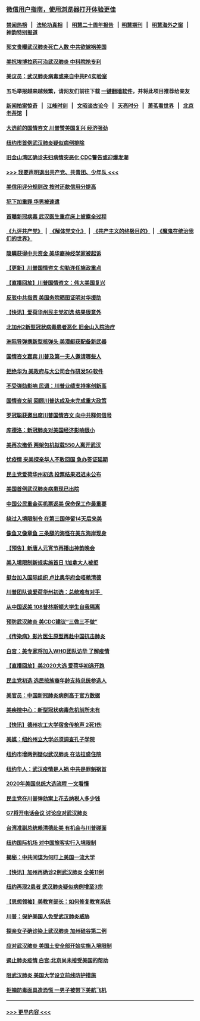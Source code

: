 ### [微信用户指南，使用浏览器打开体验更佳](https://github.com/gfw-breaker/banned-news1/blob/master/indexes/wechat-guide.md?t=0)
#### [禁闻热榜](热点新闻.md?t=0)  &nbsp;&nbsp;|&nbsp;&nbsp; [法轮功真相](https://github.com/gfw-breaker/truth/blob/master/README.md?t=0) &nbsp;&nbsp;|&nbsp;&nbsp; [明慧二十周年报告](https://github.com/gfw-breaker/mh-reports/blob/master/README.md?t=0) &nbsp;&nbsp;|&nbsp;&nbsp;[明慧期刊](https://github.com/gfw-breaker/mh-qikan) &nbsp;&nbsp;|&nbsp;&nbsp; [明慧海外之窗](https://github.com/gfw-breaker/mh-news/blob/master/README.md?t=0) &nbsp;&nbsp;|&nbsp;&nbsp; [神韵特别报道](https://github.com/gfw-breaker/mh-news/blob/master/shenyun.md?t=0)
#### [郭文贵曝武汉肺炎死亡人数 中共欲嫁祸美国](../pages/nsc412/n11846240.md?t=02052233) 
#### [美抗埃博拉药可治武汉肺炎 中科院抢专利](../pages/nsc412/n11846409.md?t=02052233) 
#### [美议员：武汉肺炎病毒或来自中共P4实验室](../pages/nsc412/n11846043.md?t=02052233) 
#### 五毛举报越来越频繁，请网友们前往下载 [一键翻墙软件](https://github.com/gfw-breaker/ssr-accounts)，并将此项目推荐给亲友
#### [新闻拍案惊奇](https://github.com/gfw-breaker/banned-news1/blob/master/pages/link4.md) &nbsp;&nbsp;|&nbsp;&nbsp; [江峰时刻](https://github.com/gfw-breaker/banned-news1/blob/master/pages/link4.md) &nbsp;&nbsp;|&nbsp;&nbsp; [文昭谈古论今](https://github.com/gfw-breaker/banned-news1/blob/master/pages/link4.md) &nbsp;&nbsp;|&nbsp;&nbsp; [天亮时分](https://github.com/gfw-breaker/banned-news1/blob/master/pages/link4.md) &nbsp;&nbsp;|&nbsp;&nbsp; [萧茗看世界](https://github.com/gfw-breaker/banned-news1/blob/master/pages/link4.md) &nbsp;&nbsp;|&nbsp;&nbsp; [北京老茶馆](https://github.com/gfw-breaker/banned-news1/blob/master/pages/link4.md) &nbsp;&nbsp;|&nbsp;&nbsp; 
#### [大选前的国情咨文 川普赞美国复兴 经济强劲](../pages/nsc412/n11845526.md?t=02052233) 
#### [纽约市首例武汉肺炎疑似病例排除](../pages/nsc412/n11844989.md?t=02052233) 
#### [旧金山湾区确诊夫妇病情突恶化 CDC警告或迎爆发潮](../pages/nsc412/n11845730.md?t=02052233) 
#### [>>> 我要声明退出共产党、共青团、少年队 <<<](https://github.com/begood0513/goodnews/blob/master/quit/letter.md) 
#### [美信用评分规则改  按时还款信用分提高](../pages/nsc412/n11845488.md?t=02052233) 
#### [犯下加重罪 华男被速遣](../pages/nsc412/n11845476.md?t=02052233) 
#### [首曝新冠病毒 武汉医生重症床上披露全过程](../pages/nsc412/n11845150.md?t=02052233) 
#### [《九评共产党》](https://github.com/begood0513/9ping.md/blob/master/README.md) &nbsp;|&nbsp; [《解体党文化》](../../../../jtdwh.md/blob/master/README.md)  &nbsp;|&nbsp; [《共产主义的终极目的》](../../../../gczydzjmd.md/blob/master/README.md) &nbsp;|&nbsp; [《魔鬼在统治我们的世界》](../../../../mgztzwmdsj.md/blob/master/README.md) 
#### [隐瞒获得中共资金 美华裔神经学家被起诉](../pages/nsc412/n11844879.md?t=02052233) 
#### [【更新】川普国情咨文 勾勒连任施政重点](../pages/nsc412/n11845223.md?t=02052233) 
#### [【直播回放】川普国情咨文：伟大美国复兴](../pages/nsc412/n11842079.md?t=02052233) 
#### [反驳中共指责 美国务院晒图证明对华援助](../pages/nsc412/n11844859.md?t=02052233) 
#### [【快讯】爱荷华州民主党初选 结果很意外](../pages/nsc412/n11844878.md?t=02052233) 
#### [北加州2新型冠状病毒患者恶化 旧金山入院治疗](../pages/nsc412/n11844842.md?t=02052233) 
#### [洲际导弹携新型核弹头 美潜艇获配备新武器](../pages/nsc412/n11844680.md?t=02052233) 
#### [国情咨文嘉宾 川普及第一夫人邀请哪些人](../pages/nsc412/n11844712.md?t=02052233) 
#### [拒绝华为 美政府与大公司合作研发5G软件](../pages/nsc412/n11844625.md?t=02052233) 
#### [不受弹劾影响 民调：川普业绩支持率创新高](../pages/nsc412/n11844622.md?t=02052233) 
#### [国情咨文前 回顾川普达成及未完成重大政策](../pages/nsc412/n11844581.md?t=02052233) 
#### [罗冠聪获邀出席川普国情咨文 向中共释何信号](../pages/nsc412/n11844355.md?t=02052233) 
#### [库德洛：新冠肺炎对美国经济影响很小](../pages/nsc412/n11844418.md?t=02052233) 
#### [美再次撤侨 两架包机拟载550人离开武汉](../pages/nsc412/n11844407.md?t=02052233) 
#### [忧疫情 来美探亲华人不敢回国 急办签证延期](../pages/nsc412/n11843344.md?t=02052233) 
#### [民主党爱荷华州初选 投票结果迟迟未公布](../pages/nsc412/n11844207.md?t=02052233) 
#### [美国首例武汉肺炎病患现已出院](../pages/nsc412/n11842740.md?t=02052233) 
#### [中国公民重金买机票返美 保命保工作最重要](../pages/nsc412/n11843282.md?t=02052233) 
#### [绕过入境限制令  在第三国停留14天后来美](../pages/nsc412/n11843341.md?t=02052233) 
#### [像鱼又像章鱼 三条腿的海怪在美东海岸现身](../pages/nsc412/n11843092.md?t=02052233) 
#### [【预告】新唐人元宵节再播出神韵晚会](../pages/nsc412/n11843192.md?t=02052233) 
#### [美入境限制新规实施首日 1加拿大人被拒](../pages/nsc412/n11843058.md?t=02052233) 
#### [挺台加入国际组织 卢比奥华府会唔赖清德](../pages/nsc412/n11843023.md?t=02052233) 
#### [川普团队谈爱荷华州初选：总统难有对手  ](../pages/nsc412/n11842867.md?t=02052233) 
#### [从中国返美 108普林斯顿大学生自我隔离](../pages/nsc412/n11842714.md?t=02052233) 
#### [预防武汉肺炎 美CDC建议“三做三不做”](../pages/nsc412/n11842700.md?t=02052233) 
#### [《传染病》影片医生原型再赴中国抗击肺炎](../pages/nsc412/n11842626.md?t=02052233) 
#### [白宫：美专家将加入WHO团队访华 了解疫情](../pages/nsc412/n11842198.md?t=02052233) 
#### [【直播回放】美2020大选 爱荷华初选开跑](../pages/nsc412/n11841820.md?t=02052233) 
#### [民主党初选 选民按族裔年龄支持总统参选人](../pages/nsc412/n11842239.md?t=02052233) 
#### [美官员：中国新冠肺炎病例高于官方数据](../pages/nsc412/n11842452.md?t=02052233) 
#### [美疾控中心：新型冠状病毒危机前所未有](../pages/nsc412/n11842406.md?t=02052233) 
#### [【快讯】德州农工大学宿舍传枪声 2死1伤](../pages/nsc412/n11842279.md?t=02052233) 
#### [美媒：纽约州立大学必须调查孔子学院](../pages/nsc412/n11840637.md?t=02052233) 
#### [纽约市增两例疑似武汉肺炎 在法拉盛住院](../pages/nsc412/n11840625.md?t=02052233) 
#### [纽约华人：武汉疫情是人祸 中共是罪魁祸首](../pages/nsc412/n11840631.md?t=02052233) 
#### [2020年美国总统大选流程 一文看懂](../pages/nsc412/n11842056.md?t=02052233) 
#### [民主党在川普弹劾案上花去纳税人多少钱](../pages/nsc412/n11841941.md?t=02052233) 
#### [G7将开电话会议 讨论应对武汉肺炎](../pages/nsc412/n11841658.md?t=02052233) 
#### [台湾准副总统赖清德赴美 有机会与川普碰面](../pages/nsc412/n11841332.md?t=02052233) 
#### [纽约国际机场  对中国旅客实行入境限制](../pages/nsc412/n11840619.md?t=02052233) 
#### [揭秘：中共间谍为何盯上美国一流大学](../pages/nsc412/n11840270.md?t=02052233) 
#### [【快讯】加州再确诊2例武汉肺炎 全美11例](../pages/nsc412/n11840339.md?t=02052233) 
#### [纽约再现2患者 武汉肺炎疑似病例增至3宗](../pages/nsc412/n11840010.md?t=02052233) 
#### [【思想领袖】美教育部长：如何修复教育系统](../pages/nsc412/n11690865.md?t=02052233) 
#### [川普：保护美国人免受武汉肺炎威胁](../pages/nsc412/n11839718.md?t=02052233) 
#### [探亲女子确诊染上武汉肺炎 加州硅谷第二例](../pages/nsc412/n11839784.md?t=02052233) 
#### [应对武汉肺炎 美国土安全部开始实施入境限制](../pages/nsc412/n11839729.md?t=02052233) 
#### [遏止肺炎疫情 白宫:北京尚未接受美国的帮助](../pages/nsc412/n11839660.md?t=02052233) 
#### [阻武汉肺炎 美国大学设立前线防护措施](../pages/nsc412/n11839479.md?t=02052233) 
#### [拒摘防毒面具造恐慌 一男子被带下美航飞机](../pages/nsc412/n11839455.md?t=02052233) 

----
#### [ >>> 更早内容 <<< ](../indexes/nsc412-earlier.md)
